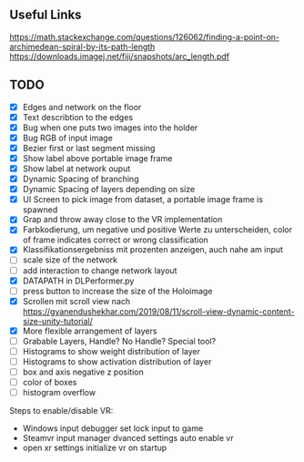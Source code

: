 ## Useful Links
https://math.stackexchange.com/questions/126062/finding-a-point-on-archimedean-spiral-by-its-path-length
https://downloads.imagej.net/fiji/snapshots/arc_length.pdf


## TODO

- [x] Edges and network on the floor
- [x] Text describtion to the edges
- [x] Bug when one puts two images into the holder
- [x] Bug RGB of input image
- [x] Bezier first or last segment missing
- [x] Show label above portable image frame
- [x] Show label at network ouput
- [x] Dynamic Spacing of branching
- [x] Dynamic Spacing of layers depending on size
- [x] UI Screen to pick image from dataset, a portable image frame is spawned
- [x] Grap and throw away close to the VR implementation
- [x] Farbkodierung, um negative und positive Werte zu unterscheiden, color of frame indicates correct or wrong classification
- [x] Klassifikationsergebniss mit prozenten anzeigen, auch nahe am input
- [ ] scale size of the network
- [ ] add interaction to change network layout
- [x] DATAPATH in DLPerformer.py
- [ ] press button to increase the size of the Holoimage
- [x] Scrollen mit scroll view nach https://gyanendushekhar.com/2019/08/11/scroll-view-dynamic-content-size-unity-tutorial/
- [x] More flexible arrangement of layers
- [ ] Grabable Layers, Handle? No Handle? Special tool?
- [ ] Histograms to show weight distribution of layer
- [ ] Histograms to show activation distribution of layer
- [ ] box and axis negative z position
- [ ] color of boxes
- [ ] histogram overflow

Steps to enable/disable VR:
- Windows input debugger set lock input to game
- Steamvr input manager dvanced settings auto enable vr
- open xr settings initialize vr on startup